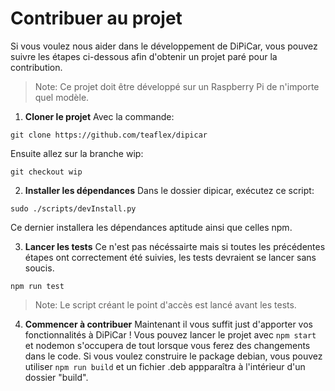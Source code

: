 # Contribuer au projet

Si vous voulez nous aider dans le développement de DiPiCar, vous pouvez suivre les étapes ci-dessous afin d'obtenir un projet paré pour la contribution.

> Note: Ce projet doit être développé sur un Raspberry Pi de n'importe quel modèle.

1. **Cloner le projet**
Avec la commande:
```
git clone https://github.com/teaflex/dipicar
```
Ensuite allez sur la branche wip:
```
git checkout wip
```

2. **Installer les dépendances**
Dans le dossier dipicar, exécutez ce script:
```
sudo ./scripts/devInstall.py
```
Ce dernier installera les dépendances aptitude ainsi que celles npm.

3. **Lancer les tests**
Ce n'est pas nécéssairte mais si toutes les précédentes étapes ont correctement été suivies, les tests devraient se lancer sans soucis.
```
npm run test
```
> Note: Le script créant le point d'accès est lancé avant les tests.

4. **Commencer à contribuer**
Maintenant il vous suffit just d'apporter vos fonctionnalités à DiPiCar ! Vous pouvez lancer le projet avec `npm start` et nodemon s'occupera de tout lorsque vous ferez des changements dans le code.
Si vous voulez construire le package debian, vous pouvez utiliser `npm run build` et un fichier .deb appparaîtra à l'intérieur d'un dossier "build".
